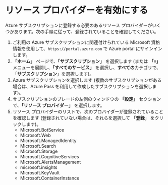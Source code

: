 ﻿---
lab:
    title: 'リソース プロバイダーを有効にする'
    module: 'セットアップ'
---

# リソース プロバイダーを有効にする

Azure サブスクリプションに登録する必要のあるリソース プロバイダーがいくつかあります。次の手順に従って、登録されていることを確認してください。

1. ご利用の Azure サブスクリプションに関連付けられている Microsoft 資格情報を使用して、`https://portal.azure.com` で Azure portal にサインインします。
2. **「ホーム」** ページで、**「サブスクリプション」** を選択します (または **「&#8801;」** メニューを展開し、**「すべてのサービス」** を選択し、**すべての**カテゴリで、「**サブスクリプション**」を選択します)。
3. Azure サブスクリプションを選択します (複数のサブスクリプションがある場合は、Azure Pass を利用して作成したサブスクリプションを選択します)。
4. サブスクリプションのブレードの左側のウィンドウの **「設定」** セクションで、**「リソース プロバイダー」** を選択します。
5. リソース プロバイダーのリストで、次のプロバイダーが登録されていることを確認します (登録されていない場合は、それらを選択して 「**登録**」 をクリックします)。
    - Microsoft.BotService
    - Microsoft.Web
    - Microsoft.ManagedIdentity
    - Microsoft.Search
    - Microsoft.Storage
    - Microsoft.CognitiveServices
    - Microsoft.AlertsManagement
    - microsoft.insights
    - Microsoft.KeyVault
    - Microsoft.ContainerInstance
